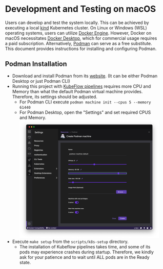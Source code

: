 # Development and Testing on macOS

Users can develop and test the system locally. This can be achieved by executing a local [kind](https://kind.sigs.k8s.io/) 
Kubernetes cluster. On Linux or Windows (WSL) operating systems, users can utilize 
[Docker Engine](https://docs.docker.com/engine/). However, Docker on macOS necessitates 
[Docker Desktop](https://www.docker.com/products/docker-desktop/), which for 
commercial usage requires a paid subscription. Alternatively,
[Podman](https://podman.io/) can serve as a free substitute. This document provides instructions for installing and 
configuring Podman.

## Podman Installation
- Download and install Podman from its [website](https://podman.io/). (It can be either Podman Desktop or just Podman CLI)
- Running this project with [KubeFlow pipelines](https://www.kubeflow.org/docs/components/pipelines/v1/introduction/) 
requires more CPU and Memory than what the default Podman virtual machine provides. Therefore, its settings should be 
adjusted.
  - For Podman CLI execute `podman machine init --cpus 5 --memory 61440`
  - For Podman Desktop, open the "Settings" and set required CPUS and Memory. ![podman VM settings](./podman_vm_settings.png) 
- Execute `make setup` from the `scripts/k8s-setup` directory.
  - The installation of Kubeflow pipelines takes time, and some of its pods may experience crashes during startup. 
  Therefore, we kindly ask for your patience and to wait until ALL pods are in the Ready state. 
